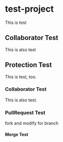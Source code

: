 # test-project
This is test
## Collaborator Test
This is also test

## Protection Test
This is test, too.
### Collaborator Test
This is also test.
### PullRequest Test
fork and modify for branch
#### Merge Test
